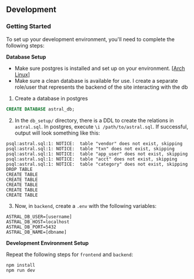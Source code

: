 ## Development

### Getting Started

To set up your development environment, you'll need to complete the following steps:

**Database Setup**

- Make sure postgres is installed and set up on your environment. [\[Arch Linux\]](https://gist.github.com/NickMcSweeney/3444ce99209ee9bd9393ae6ab48599d8)
- Make sure a clean database is available for use. I create a separate role/user that represents the backend of the site interacting with the db

1. Create a database in postgres
```SQL
CREATE DATABASE astral_db;
```
2. In the `db_setup/` directory, there is a DDL to create the relations in `astral.sql`. In postgres, execute `\i /path/to/astral.sql`. If successful, output will look something like this: 
```
psql:astral.sql:1: NOTICE:  table "vendor" does not exist, skipping
psql:astral.sql:1: NOTICE:  table "txn" does not exist, skipping
psql:astral.sql:1: NOTICE:  table "app_user" does not exist, skipping
psql:astral.sql:1: NOTICE:  table "acct" does not exist, skipping
psql:astral.sql:1: NOTICE:  table "category" does not exist, skipping
DROP TABLE
CREATE TABLE
CREATE TABLE
CREATE TABLE
CREATE TABLE
CREATE TABLE 
```
3. Now, in `backend`, create a `.env` with the following variables: 
```
ASTRAL_DB_USER=[username]
ASTRAL_DB_HOST=localhost
ASTRAL_DB_PORT=5432
ASTRAL_DB_NAME=[dbname]
```

**Development Environment Setup**

Repeat the following steps for `frontend` and `backend`:

```
npm install
npm run dev
```
